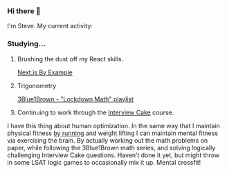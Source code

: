 ### Hi there 👋

<p>I'm Steve. My current activity:</p> 

<h3>Studying...</h3>

<ol>  
  <li>
    <p>Brushing the dust off my React skills.</p>
    <p><a href="https://lnkd.in/dn-_KavQ">Next.js By Example</a></p>
  </li>
  <li>
    <p>Trigonometry</p>
    <a href="https://www.youtube.com/playlist?list=PLZHQObOWTQDP5CVelJJ1bNDouqrAhVPev">3Blue1Brown - "Lockdown Math" playlist</a>
  </li>
  <li>
    <p>Continuing to work through the <a href="https://www.interviewcake.com/">Interview Cake</a> course.</p>
  </li>
</ol>

I have this thing about human optimization.  In the same way that I maintain physical fitness [by running] and weight lifting I can maintain mental fitness via exercising the brain.  By actually working out the math problems on paper, while following the 3Blue1Brown math series, and solving logically challenging Interview Cake questions.  Haven’t done it yet, but might throw in some LSAT logic games to occasionally mix it up. Mental crossfit!   

[by running]: https://www.dailyrun.net/
  
